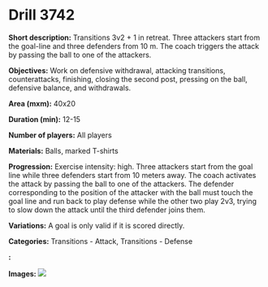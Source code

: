 # Drill 3742

**Short description:**
Transitions 3v2 + 1 in retreat. Three attackers start from the goal-line and three defenders from 10 m. The coach triggers the attack by passing the ball to one of the attackers.

**Objectives:**
Work on defensive withdrawal, attacking transitions, counterattacks, finishing, closing the second post, pressing on the ball, defensive balance, and withdrawals.

**Area (mxm):**
40x20

**Duration (min):**
12-15

**Number of players:**
All players

**Materials:**
Balls, marked T-shirts

**Progression:**
Exercise intensity: high. Three attackers start from the goal line while three defenders start from 10 meters away. The coach activates the attack by passing the ball to one of the attackers. The defender corresponding to the position of the attacker with the ball must touch the goal line and run back to play defense while the other two play 2v3, trying to slow down the attack until the third defender joins them.

**Variations:**
A goal is only valid if it is scored directly.

**Categories:**
Transitions - Attack, Transitions - Defense

**:**


**Images:**
![](https://www.coachingfutsal.com/\images\2bde543b-c66b-4c92-87ed-b03dc88c6954_363.png)

